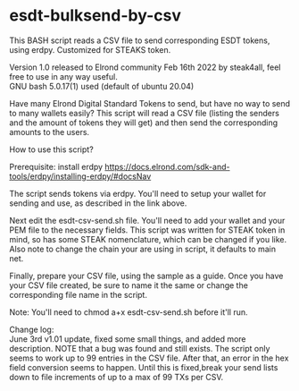 # esdt-bulksend-by-csv
This BASH script reads a CSV file to send corresponding ESDT tokens, using erdpy.  Customized for STEAKS token.  

Version 1.0 released to Elrond community Feb 16th 2022 by steak4all, feel free to use in any way useful.  
GNU bash 5.0.17(1) used (default of ubuntu 20.04) 

Have many Elrond Digital Standard Tokens to send, but have no way to send to many wallets easily?  This script will read a CSV file (listing the senders and the amount of tokens they will get) and then send the corresponding amounts to the users. 

How to use this script? 

Prerequisite:  install erdpy https://docs.elrond.com/sdk-and-tools/erdpy/installing-erdpy/#docsNav

The script sends tokens via erdpy. You'll need to setup your wallet for sending and use, as described in the link above. 

Next edit the esdt-csv-send.sh file. You'll need to add your wallet and your PEM file to the necessary fields. This script was written for STEAK token in mind, so has some STEAK
nomenclature, which can be changed if you like. Also note to change the chain your are using in script, it defaults to main net. 

Finally, prepare your CSV file, using the sample as a guide. Once you have your CSV file created, be sure to name it the same or change the corresponding file name in the script.

Note: 
You'll need to 
chmod a+x esdt-csv-send.sh
before it'll run.

Change log:  
June 3rd v1.01 update, fixed some small things, and added more description.  NOTE that a bug was found and still exists.  The script only seems to work up to 99 entries in the CSV file.  After that, an error in the hex field conversion seems to happen. 
Until this is fixed,break your send lists down to file increments of up to a max of 99 TXs per CSV.